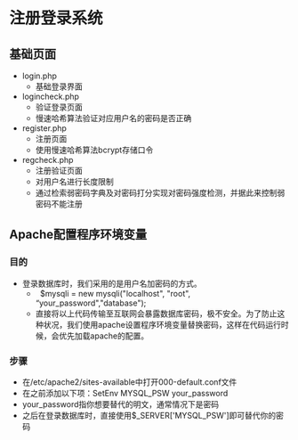 #  注册登录系统

## 基础页面
*   login.php
    *   基础登录界面   
*   logincheck.php
    *   验证登录页面
    *   慢速哈希算法验证对应用户名的密码是否正确
*   register.php
    *   注册页面  
    *  使用慢速哈希算法bcrypt存储口令
*   regcheck.php
    *   注册验证页面   
    *   对用户名进行长度限制
    *   通过检索弱密码字典及对密码打分实现对密码强度检测，并据此来控制弱密码不能注册
    


## Apache配置程序环境变量
###   目的
*  登录数据库时，我们采用的是用户名加密码的方式。
   *    $mysqli = new mysqli("localhost", "root", “your_password","database");   
   *    直接将以上代码传输至互联网会暴露数据库密码，极不安全。为了防止这种状况，我们使用apache设置程序环境变量替换密码，这样在代码运行时候，会优先加载apache的配置。

###   步骤
*   在/etc/apache2/sites-available中打开000-default.conf文件
*   在</VirtualHost>之前添加以下项：SetEnv MYSQL_PSW your_password  
   *   your_password指你想要替代的明文，通常情况下是密码
*   之后在登录数据库时，直接使用$_SERVER['MYSQL_PSW']即可替代你的密码

